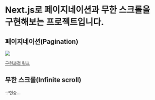 # Next.js로 페이지네이션과 무한 스크롤을 구현해보는 프로젝트입니다.

## 페이지네이션(Pagination)

![](https://blog.kakaocdn.net/dn/yG6H5/btsmUvD0hIY/gNGTo0qljsDX3dlZ3FWhy1/img.gif)

[구현과정 링크](https://g4daclom.tistory.com/197)

## 무한 스크롤(Infinite scroll)

구현중...
